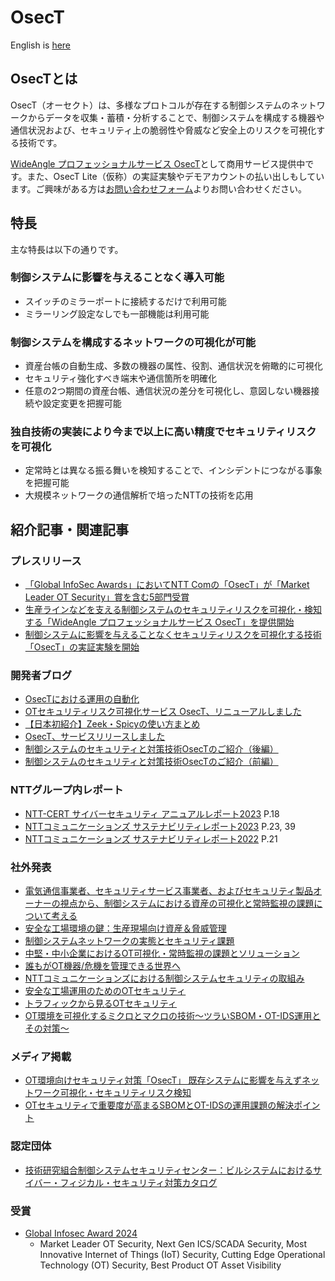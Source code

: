 # OsecT

English is [here](README_en.md)

## OsecTとは

OsecT（オーセクト）は、多様なプロトコルが存在する制御システムのネットワークからデータを収集・蓄積・分析することで、制御システムを構成する機器や通信状況および、セキュリティ上の脆弱性や脅威など安全上のリスクを可視化する技術です。

[WideAngle プロフェッショナルサービス OsecT](https://www.ntt.com/business/services/security/security-management/wideangle/osect.html)として商用サービス提供中です。また、OsecT Lite（仮称）の実証実験やデモアカウントの払い出しもしています。ご興味がある方は[お問い合わせフォーム](https://forms.office.com/Pages/ResponsePage.aspx?id=Mu8pprpnpkeOs-xDk1ZE_HBjysLLmoBGpgsCm1I6J75UNEYyOFBZSjJaUDJISkFRMUpaMlhJN1M0Ty4u)よりお問い合わせください。

## 特長

主な特長は以下の通りです。

### 制御システムに影響を与えることなく導入可能

- スイッチのミラーポートに接続するだけで利用可能
- ミラーリング設定なしでも一部機能は利用可能

### 制御システムを構成するネットワークの可視化が可能

- 資産台帳の自動生成、多数の機器の属性、役割、通信状況を俯瞰的に可視化​
- セキュリティ強化すべき端末や通信箇所を明確化​
- 任意の2つ期間の資産台帳、通信状況の差分を可視化し、意図しない機器接続や設定変更を把握可能​

### 独自技術の実装により今まで以上に高い精度でセキュリティリスクを可視化​

- 定常時とは異なる振る舞いを検知することで、インシデントにつながる事象を把握可能
- 大規模ネットワークの通信解析で培ったNTTの技術を応用

## 紹介記事・関連記事

### プレスリリース
- [「Global InfoSec Awards」においてNTT Comの「OsecT」が「Market Leader OT Security」賞を含む5部門受賞](https://www.ntt.com/about-us/press-releases/news/article/2024/0508.html)
- [生産ラインなどを支える制御システムのセキュリティリスクを可視化・検知する「WideAngle プロフェッショナルサービス OsecT」を提供開始](https://www.ntt.com/about-us/press-releases/news/article/2022/0425.html)
- [制御システムに影響を与えることなくセキュリティリスクを可視化する技術「OsecT」の実証実験を開始](https://ntt.com/about-us/press-releases/news/article/2021/0524.html)

### 開発者ブログ
- [OsecTにおける運用の自動化](https://engineers.ntt.com/entry/2023/12/23/090934)
- [OTセキュリティリスク可視化サービス OsecT、リニューアルしました](https://engineers.ntt.com/entry/2023/08/31/100633)
- [【日本初紹介】Zeek・Spicyの使い方まとめ](https://engineers.ntt.com/entry/2023/06/23/095042)
- [OsecT、サービスリリースしました](https://engineers.ntt.com/entry/2022/05/10/110748)
- [制御システムのセキュリティと対策技術OsecTのご紹介（後編）](https://engineers.ntt.com/entry/2021/08/02/113151)
- [制御システムのセキュリティと対策技術OsecTのご紹介（前編）](https://engineers.ntt.com/entry/2021/07/27/112539)

### NTTグループ内レポート
- [NTT-CERT サイバーセキュリティ アニュアルレポート2023](https://www.rd.ntt/sil/overview/NTTannual2023_j_web.pdf) P.18
- [NTTコミュニケーションズ サステナビリティレポート2023](https://www.ntt.com/content/dam/nttcom/hq/jp/about-us/csr/report/pdf/nttcom_sr2023_web.pdf) P.23, 39
- [NTTコミュニケーションズ サステナビリティレポート2022](https://www.ntt.com/content/dam/nttcom/hq/jp/about-us/csr/report/pdf/nttcom_sr2022_web.pdf) P.21

### 社外発表
- [電気通信事業者、セキュリティサービス事業者、およびセキュリティ製品オーナーの視点から、制御システムにおける資産の可視化と常時監視の課題について考える](https://speakerdeck.com/nttcom/consider-the-challenges-of-asset-visualization-and-constant-monitoring-in-ot-systems-from-the-perspective-of-telecommunications-carriers-security-service-providers-and-security)
- [安全な工場環境の鍵：生産現場向け資産＆脅威管理](https://speakerdeck.com/nttcom/the-key-to-a-safe-factory-environment-asset-and-threat-management-for-production-sites)
- [制御システムネットワークの実態とセキュリティ課題](https://speakerdeck.com/nttcom/revelation-and-security-issues-of-control-system-networks)
- [中堅・中小企業におけるOT可視化・常時監視の課題とソリューション](https://speakerdeck.com/nttcom/challenges-and-solutions-for-ot-visualization-and-constant-monitoring-in-small-and-medium-sized-enterprises)
- [誰もがOT機器/危機を管理できる世界へ](https://speakerdeck.com/nttcom/empowering-ot-security-enabling-universal-control-device-management-and-countering-cyber-attacks)
- [NTTコミュニケーションズにおける制御システムセキュリティの取組み](https://speakerdeck.com/nttcom/control-system-security-initiatives-at-ntt-communications)
- [安全な工場運用のためのOTセキュリティ](https://speakerdeck.com/nttcom/ot-security-for-safe-factory-operations)
- [トラフィックから見るOTセキュリティ](https://speakerdeck.com/nttcom/ot-security-monitoring-from-traffic)
- [OT環境を可視化するミクロとマクロの技術〜ツラいSBOM・OT-IDS運用とその対策〜](https://speakerdeck.com/nttcom/micro-and-macro-technologies-for-visualizing-ot-environments-difficult-sbom-and-ot-ids-operations-and-countermeasures)

### メディア掲載
- [OT環境向けセキュリティ対策「OsecT」 既存システムに影響を与えずネットワーク可視化・セキュリティリスク検知](https://www.newww-media.co.jp/backnumber/202401/202401p26.pdf)
- [OTセキュリティで重要度が高まるSBOMとOT-IDSの運用課題の解決ポイント](https://dcross.impress.co.jp/docs/column/column20250313/003984-2.html)

### 認定団体
- [技術研究組合制御システムセキュリティセンター：ビルシステムにおけるサイバー・フィジカル・セキュリティ対策カタログ](https://www.css-center.or.jp/ja/info/documents/press/press_202309.pdf)

### 受賞
- [Global Infosec Award 2024](https://cyberdefenseawards.com/global-infosec-awards-for-2024-winners-by-company/)
    - Market Leader OT Security, Next Gen ICS/SCADA Security, Most Innovative Internet of Things (IoT) Security, Cutting Edge Operational Technology (OT) Security, Best Product OT Asset Visibility
